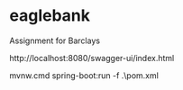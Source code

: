 # eaglebank
Assignment for Barclays

http://localhost:8080/swagger-ui/index.html

mvnw.cmd spring-boot:run -f .\pom.xml